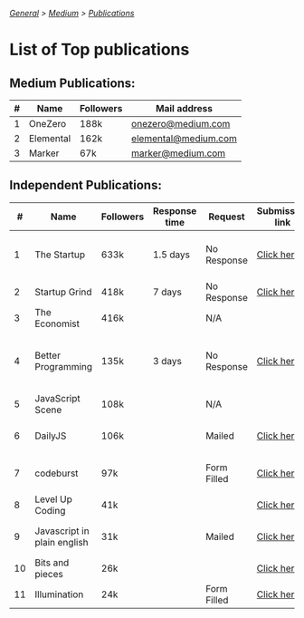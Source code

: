 _[General](../README.md) > [Medium](./main.md) > [Publications](./Publications.md)_

# List of Top publications

## Medium Publications:

| #   | Name      | Followers | Mail address         |
| --- | --------- | --------- | -------------------- |
| 1   | OneZero   | 188k      | onezero@medium.com   |
| 2   | Elemental | 162k      | elemental@medium.com |
| 3   | Marker    | 67k       | marker@medium.com    |

## Independent Publications:

| #   | Name                        | Followers | Response time | Request     | Submission link                                                                                                                      | Status | Dates                    |
| --- | --------------------------- | --------- | ------------- | ----------- | ------------------------------------------------------------------------------------------------------------------------------------ | ------ | ------------------------ |
| 1   | The Startup                 | 633k      | 1.5 days      | No Response | [Click here](https://medium.com/swlh/when-one-upvote-is-worth-a-thousand-visitors-3e8ed27bcd3e)                                      |        | 1AM, 18th & 22nd July    |
| 2   | Startup Grind               | 418k      | 7 days        | No Response | [Click here](https://airtable.com/shrShpeN89HrzCzOB)                                                                                 |        |
| 3   | The Economist               | 416k      |               | N/A         |                                                                                                                                      |        |
| 4   | Better Programming          | 135k      | 3 days        | No Response | [Click here](https://docs.google.com/forms/d/e/1FAIpQLSdOKehayHZkk8YLtJeqTTr4XwDjldaRIWuhhpSbk4qSkpfPEw/viewform)                    |        | 2PM 19th & 1AM 22nd July |
| 5   | JavaScript Scene            | 108k      |               | N/A         |                                                                                                                                      |        |
| 6   | DailyJS                     | 106k      |               | Mailed      | [Click here](https://medium.com/dailyjs/how-to-submit-your-story-to-dailyjs-30f02b2d5287)                                            |        | 130AM 24th July          |
| 7   | codeburst                   | 97k       |               | Form Filled | [Click here](https://codeburst.io/how-to-write-for-codeburst-io-63fec4bf111c)                                                        |        | 135AM 24th July          |
| 8   | Level Up Coding             | 41k       |               |             | [Click here](https://levelup.gitconnected.com/how-to-get-published-on-gitconnected-dac547ef556b)                                     |        |
| 9   | Javascript in plain english | 31k       |               | Mailed      | [Click here](https://medium.com/javascript-in-plain-english/https-medium-com-javascript-in-plain-english-join-our-team-b0854ead7d14) |        | 430AM 23rd July          |
| 10  | Bits and pieces             | 26k       |               |             | [Click here](https://blog.bitsrc.io/how-to-write-a-post-for-bits-and-pieces-13de0133151b)                                            |        |
| 11  | Illumination                | 24k       |               | Form Filled | [Click here](https://digitalmehmet.com/contact/)                                                                                     | Writer | 18th July                |
